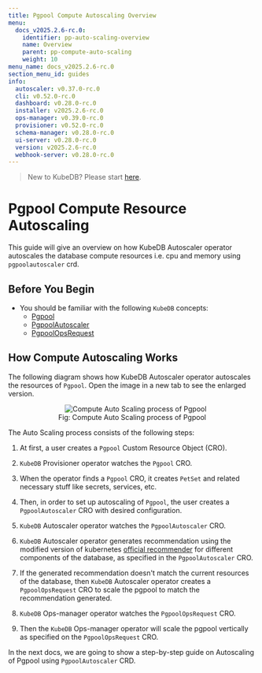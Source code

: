 ```yaml
---
title: Pgpool Compute Autoscaling Overview
menu:
  docs_v2025.2.6-rc.0:
    identifier: pp-auto-scaling-overview
    name: Overview
    parent: pp-compute-auto-scaling
    weight: 10
menu_name: docs_v2025.2.6-rc.0
section_menu_id: guides
info:
  autoscaler: v0.37.0-rc.0
  cli: v0.52.0-rc.0
  dashboard: v0.28.0-rc.0
  installer: v2025.2.6-rc.0
  ops-manager: v0.39.0-rc.0
  provisioner: v0.52.0-rc.0
  schema-manager: v0.28.0-rc.0
  ui-server: v0.28.0-rc.0
  version: v2025.2.6-rc.0
  webhook-server: v0.28.0-rc.0
---
```


> New to KubeDB? Please start [here](/docs/v2025.2.6-rc.0/README).

# Pgpool Compute Resource Autoscaling

This guide will give an overview on how KubeDB Autoscaler operator autoscales the database compute resources i.e. cpu and memory using `pgpoolautoscaler` crd.

## Before You Begin

- You should be familiar with the following `KubeDB` concepts:
  - [Pgpool](/docs/v2025.2.6-rc.0/guides/pgpool/concepts/pgpool)
  - [PgpoolAutoscaler](/docs/v2025.2.6-rc.0/guides/pgpool/concepts/autoscaler)
  - [PgpoolOpsRequest](/docs/v2025.2.6-rc.0/guides/pgpool/concepts/opsrequest)

## How Compute Autoscaling Works

The following diagram shows how KubeDB Autoscaler operator autoscales the resources of `Pgpool`. Open the image in a new tab to see the enlarged version.

<figure align="center">
  <img alt="Compute Auto Scaling process of Pgpool" src="/docs/v2025.2.6-rc.0/images/day-2-operation/pgpool/compute-process.png">
<figcaption align="center">Fig: Compute Auto Scaling process of Pgpool</figcaption>
</figure>

The Auto Scaling process consists of the following steps:

1. At first, a user creates a `Pgpool` Custom Resource Object (CRO).

2. `KubeDB` Provisioner  operator watches the `Pgpool` CRO.

3. When the operator finds a `Pgpool` CRO, it creates `PetSet` and related necessary stuff like secrets, services, etc.

4. Then, in order to set up autoscaling of `Pgpool`, the user creates a `PgpoolAutoscaler` CRO with desired configuration.

5. `KubeDB` Autoscaler operator watches the `PgpoolAutoscaler` CRO.

6. `KubeDB` Autoscaler operator generates recommendation using the modified version of kubernetes [official recommender](https://github.com/kubernetes/autoscaler/tree/master/vertical-pod-autoscaler/pkg/recommender) for different components of the database, as specified in the `PgpoolAutoscaler` CRO.

7. If the generated recommendation doesn't match the current resources of the database, then `KubeDB` Autoscaler operator creates a `PgpoolOpsRequest` CRO to scale the pgpool to match the recommendation generated.

8. `KubeDB` Ops-manager operator watches the `PgpoolOpsRequest` CRO.

9. Then the `KubeDB` Ops-manager operator will scale the pgpool vertically as specified on the `PgpoolOpsRequest` CRO.

In the next docs, we are going to show a step-by-step guide on Autoscaling of Pgpool using `PgpoolAutoscaler` CRD.
